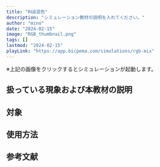 ```yaml
---
title: "RGB混色"
description: "シミュレーション教材の説明を入れてください。"
author: "mino"
date: "2024-02-15"
image: "RGB_thumbnail.png"
tags: []
lastmod: "2024-02-15"
playLink: "https://app.bicpema.com/simulations/rgb-mix"
---
```

※上記の画像をクリックするとシミュレーションが起動します。

## 扱っている現象および本教材の説明

## 対象

## 使用方法

## 参考文献
